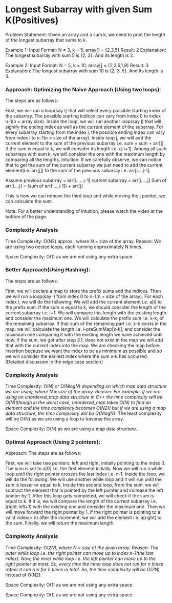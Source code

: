 # Longest Subarray with given Sum K(Positives)

Problem Statement: Given an array and a sum k, we need to print the length of the longest subarray that sums to k.

Example 1:
Input Format: N = 3, k = 5, array[] = {2,3,5}
Result: 2
Explanation: The longest subarray with sum 5 is {2, 3}. And its length is 2.

Example 2:
Input Format: N = 5, k = 10, array[] = {2,3,5,1,9}
Result: 3
Explanation: The longest subarray with sum 10 is {2, 3, 5}. And its length is 3.

### Approach: Optimizing the Naive Approach (Using two loops): 

The steps are as follows:

First, we will run a loop(say i) that will select every possible starting index of the subarray. The possible starting indices can vary from index 0 to index n-1(n = array size).
Inside the loop, we will run another loop(say j) that will signify the ending index as well as the current element of the subarray. For every subarray starting from the index i, the possible ending index can vary from index i to n-1(n = size of the array).
Inside loop j, we will add the current element to the sum of the previous subarray i.e. sum = sum + arr[j]. 
If the sum is equal to k, we will consider its length i.e. (j-i+1). Among all such subarrays with sum k, we will consider the one with the maximum length by comparing all the lengths.
Intuition: If we carefully observe, we can notice that to get the sum of the current subarray we just need to add the current element(i.e. arr[j]) to the sum of the previous subarray i.e. arr[i….j-1].

Assume previous subarray = arr[i……j-1]
current subarray = arr[i…..j]
Sum of arr[i….j] = (sum of arr[i….j-1]) + arr[j]

This is how we can remove the third loop and while moving the j pointer, we can calculate the sum.

Note: For a better understanding of intuition, please watch the video at the bottom of the page.

### Complexity Analysis

Time Complexity: O(N2) approx., where N = size of the array.
Reason: We are using two nested loops, each running approximately N times.

Space Complexity: O(1) as we are not using any extra space.


### Better Approach(Using Hashing): 

The steps are as follows:

First, we will declare a map to store the prefix sums and the indices.
Then we will run a loop(say i) from index 0 to n-1(n = size of the array).
For each index i, we will do the following:
We will add the current element i.e. a[i] to the prefix sum.
If the sum is equal to k, we should consider the length of the current subarray i.e. i+1. We will compare this length with the existing length and consider the maximum one.
We will calculate the prefix sum i.e. x-k, of the remaining subarray.
If that sum of the remaining part i.e. x-k exists in the map, we will calculate the length i.e. i-preSumMap[x-k], and consider the maximum one comparing it with the existing length we have achieved until now.
If the sum, we got after step 3.1, does not exist in the map we will add that with the current index into the map. We are checking the map before insertion because we want the index to be as minimum as possible and so we will consider the earliest index where the sum x-k has occurred. [Detailed discussion in the edge case section]

### Complexity Analysis

Time Complexity: O(N) or O(N*logN) depending on which map data structure we are using, where N = size of the array.
Reason: For example, if we are using an unordered_map data structure in C++ the time complexity will be O(N)(though in the worst case, unordered_map takes O(N) to find an element and the time complexity becomes O(N2)) but if we are using a map data structure, the time complexity will be O(N*logN). The least complexity will be O(N) as we are using a loop to traverse the array.

Space Complexity: O(N) as we are using a map data structure.

### Optimal Approach (Using 2 pointers): 
Approach:
The steps are as follows:

First, we will take two pointers: left and right, initially pointing to the index 0.
The sum is set to a[0] i.e. the first element initially.
Now we will run a while loop until the right pointer crosses the last index i.e. n-1.
Inside the loop, we will do the following:
We will use another while loop and it will run until the sum is lesser or equal to k.
Inside this second loop, from the sum, we will subtract the element that is pointed by the left pointer and increase the left pointer by 1.
After this loop gets completed, we will check if the sum is equal to k. If it is, we will compare the length of the current subarray i.e. (right-left+1) with the existing one and consider the maximum one.
Then we will move forward the right pointer by 1. If the right pointer is pointing to a valid index(< n) after the increment, we will add the element i.e. a[right] to the sum.
Finally, we will return the maximum length.

### Complexity Analysis

Time Complexity: O(2*N), where N = size of the given array.
Reason: The outer while loop i.e. the right pointer can move up to index n-1(the last index). Now, the inner while loop i.e. the left pointer can move up to the right pointer at most. So, every time the inner loop does not run for n times rather it can run for n times in total. So, the time complexity will be O(2*N) instead of O(N2).

Space Complexity: O(1) as we are not using any extra space.

Space Complexity: O(1) as we are not using any extra space.